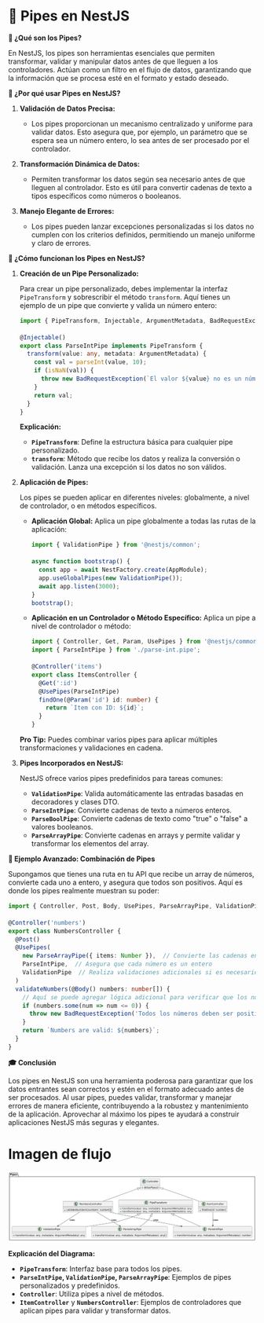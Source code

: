 # 🧪 Pipes en NestJS

**🌟 ¿Qué son los Pipes?**

En NestJS, los pipes son herramientas esenciales que permiten transformar, validar y manipular datos antes de que lleguen a los controladores. Actúan como un filtro en el flujo de datos, garantizando que la información que se procesa esté en el formato y estado deseado.

**🎯 ¿Por qué usar Pipes en NestJS?**

1. **Validación de Datos Precisa:**
   - Los pipes proporcionan un mecanismo centralizado y uniforme para validar datos. Esto asegura que, por ejemplo, un parámetro que se espera sea un número entero, lo sea antes de ser procesado por el controlador.

2. **Transformación Dinámica de Datos:**
   - Permiten transformar los datos según sea necesario antes de que lleguen al controlador. Esto es útil para convertir cadenas de texto a tipos específicos como números o booleanos.

3. **Manejo Elegante de Errores:**
   - Los pipes pueden lanzar excepciones personalizadas si los datos no cumplen con los criterios definidos, permitiendo un manejo uniforme y claro de errores.

**🔧 ¿Cómo funcionan los Pipes en NestJS?**

1. **Creación de un Pipe Personalizado:**

   Para crear un pipe personalizado, debes implementar la interfaz `PipeTransform` y sobrescribir el método `transform`. Aquí tienes un ejemplo de un pipe que convierte y valida un número entero:

   ```typescript
   import { PipeTransform, Injectable, ArgumentMetadata, BadRequestException } from '@nestjs/common';

   @Injectable()
   export class ParseIntPipe implements PipeTransform {
     transform(value: any, metadata: ArgumentMetadata) {
       const val = parseInt(value, 10);
       if (isNaN(val)) {
         throw new BadRequestException(`El valor ${value} no es un número entero válido`);
       }
       return val;
     }
   }
   ```

   **Explicación:**
   - **`PipeTransform`**: Define la estructura básica para cualquier pipe personalizado.
   - **`transform`**: Método que recibe los datos y realiza la conversión o validación. Lanza una excepción si los datos no son válidos.

2. **Aplicación de Pipes:**

   Los pipes se pueden aplicar en diferentes niveles: globalmente, a nivel de controlador, o en métodos específicos.

   - **Aplicación Global:**
     Aplica un pipe globalmente a todas las rutas de la aplicación:
     ```typescript
     import { ValidationPipe } from '@nestjs/common';

     async function bootstrap() {
       const app = await NestFactory.create(AppModule);
       app.useGlobalPipes(new ValidationPipe());
       await app.listen(3000);
     }
     bootstrap();
     ```

   - **Aplicación en un Controlador o Método Específico:**
     Aplica un pipe a nivel de controlador o método:
     ```typescript
     import { Controller, Get, Param, UsePipes } from '@nestjs/common';
     import { ParseIntPipe } from './parse-int.pipe';

     @Controller('items')
     export class ItemsController {
       @Get(':id')
       @UsePipes(ParseIntPipe)
       findOne(@Param('id') id: number) {
         return `Item con ID: ${id}`;
       }
     }
     ```

   **Pro Tip:** Puedes combinar varios pipes para aplicar múltiples transformaciones y validaciones en cadena.

3. **Pipes Incorporados en NestJS:**

   NestJS ofrece varios pipes predefinidos para tareas comunes:
   - **`ValidationPipe`**: Valida automáticamente las entradas basadas en decoradores y clases DTO.
   - **`ParseIntPipe`**: Convierte cadenas de texto a números enteros.
   - **`ParseBoolPipe`**: Convierte cadenas de texto como "true" o "false" a valores booleanos.
   - **`ParseArrayPipe`**: Convierte cadenas en arrays y permite validar y transformar los elementos del array.

**🚀 Ejemplo Avanzado: Combinación de Pipes**

Supongamos que tienes una ruta en tu API que recibe un array de números, convierte cada uno a entero, y asegura que todos son positivos. Aquí es donde los pipes realmente muestran su poder:

```typescript
import { Controller, Post, Body, UsePipes, ParseArrayPipe, ValidationPipe, ParseIntPipe } from '@nestjs/common';

@Controller('numbers')
export class NumbersController {
  @Post()
  @UsePipes(
    new ParseArrayPipe({ items: Number }),  // Convierte las cadenas en números
    ParseIntPipe,  // Asegura que cada número es un entero
    ValidationPipe  // Realiza validaciones adicionales si es necesario
  )
  validateNumbers(@Body() numbers: number[]) {
    // Aquí se puede agregar lógica adicional para verificar que los números sean positivos
    if (numbers.some(num => num <= 0)) {
      throw new BadRequestException('Todos los números deben ser positivos');
    }
    return `Numbers are valid: ${numbers}`;
  }
}
```

**🎓 Conclusión**

Los pipes en NestJS son una herramienta poderosa para garantizar que los datos entrantes sean correctos y estén en el formato adecuado antes de ser procesados. Al usar pipes, puedes validar, transformar y manejar errores de manera eficiente, contribuyendo a la robustez y mantenimiento de la aplicación. Aprovechar al máximo los pipes te ayudará a construir aplicaciones NestJS más seguras y elegantes.


# Imagen de flujo 
![Flujo de jwt](./imgs/pipes.png)

**Explicación del Diagrama:**
- **`PipeTransform`**: Interfaz base para todos los pipes.
- **`ParseIntPipe`, `ValidationPipe`, `ParseArrayPipe`**: Ejemplos de pipes personalizados y predefinidos.
- **`Controller`**: Utiliza pipes a nivel de métodos.
- **`ItemController`** y **`NumbersController`**: Ejemplos de controladores que aplican pipes para validar y transformar datos.
